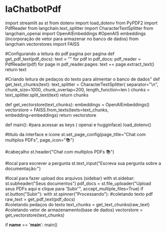 # IaChatbotPdf

import streamlit as st
from dotenv import load_dotenv
from PyPDF2 import PdfReader
from langchain.text_splitter import CharacterTextSplitter
from langchain_openai import OpenAIEmbeddings  #OpenAIS embeddings (incorporação de vetor para armazenar no banco de dados)
from langchain.vectorstores import FAISS

 
#Configurando a leitura do pdf pagina por pagina
def get_pdf_text(pdf_docs):
   text = ""
   for pdf in pdf_docs:
       pdf_reader = PdfReader(pdf)
       for page in pdf_reader.pages:
           text += page.extract_text()
   return text      
 
#Criando leitura de pedaços do texto para alimentar o banco de dados"
def get_text_chunks(text):
    text_splitter = CharacterTextSplitter(
       separator="\n",
       chunk_size=1000,
       chunk_overlap=200,
       length_function=len
    )
    chunks = text_splitter.split_text(text)
    return chunks
 
def get_vectorstore(text_chunks):
    embeddings = OpenAIEmbeddings()
    vectorstore = FAISS.from_texts(texts=text_chunks, embedding=embeddings)
    return vectorstore
 
def main():
  #para acessar as keys ( openai e hugginface)
  load_dotenv()
 
  #titulo da interface e icone
  st.set_page_config(page_title="Chat com multiplos PDFs", page_icon=":books:")
 
  #cabeçalho
  st.header("Chat com multiplos PDFs :books:")
 
  #local para escrever a pergunta
  st.text_input("Escreva sua pergunta sobre a documentação:")
 
  #local para fazer upload dos arquivos (sidebar)
  with st.sidebar:
    st.subheader("Seus documentos")
    pdf_docs = st.file_uploader("Upload seus PDFs aqui e clique para 'Subir'", accept_multiple_files=True)
    if st.button("Subir"):
      with st.spinner("Processando"):
         #coletando texto pdf
         raw_text = get_pdf_text(pdf_docs)       
         #coletando pedaços do texto
         text_chunks = get_text_chunks(raw_text)
         #coletando vetor de armazenamento(base de dados)
         vectorstore = get_vectorstore(text_chunks)
 
 
if __name__ == '__main__':
       main()
